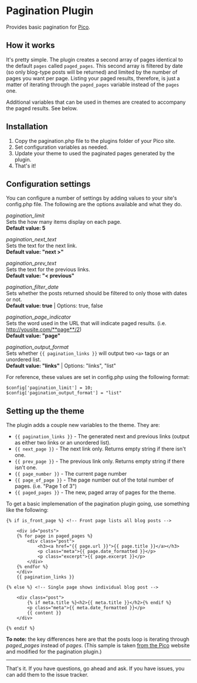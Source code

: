 # Pagination Plugin

Provides basic pagination for [Pico](http://pico.dev7studios.com).

## How it works

It's pretty simple. The plugin creates a second array of pages identical to the default `pages` called `paged_pages`. This second array is filtered by date (so only blog-type posts will be returned) and limited by the number of pages you want per page. Listing your paged results, therefore, is just a matter of iterating through the `paged_pages` variable instead of the `pages` one.

Additional variables that can be used in themes are created to accompany the paged results. See below.

## Installation

1. Copy the pagination.php file to the plugins folder of your Pico site.
2. Set configuration variables as needed.
2. Update your theme to used the paginated pages generated by the plugin.
3. That's it!

## Configuration settings

You can configure a number of settings by adding values to your site's config.php file. The following are the options available and what they do.

*pagination_limit*  
Sets the how many items display on each page.  
**Default value: 5**

*pagination_next_text*  
Sets the text for the next link.  
**Default value: "next >"**

*pagination_prev_text*  
Sets the text for the previous links.  
**Default value: "< previous"**

*pagination_filter_date*  
Sets whether the posts returned should be filtered to only those with dates or not.  
**Default value: true** | Options: true, false

*pagination_page_indicator*  
Sets the word used in the URL that will indicate paged results. (i.e. http://yousite.com/**page**/2)  
**Default value: "page"**

*pagination_output_format*  
Sets whether `{{ pagination_links }}` will output two `<a>` tags or an unordered list.  
**Default value: "links"** | Options: "links", "list"

For reference, these values are set in config.php using the following format:

	$config['pagination_limit'] = 10;
	$config['pagination_output_format'] = "list"

## Setting up the theme

The plugin adds a couple new variables to the theme. They are:

- `{{ pagination_links }}` - The generated next and previous links (output as either two links or an unordered list).
- `{{ next_page }}` - The next link only. Returns empty string if there isn't one.
- `{{ prev_page }}` - The previous link only. Returns empty string if there isn't one.
- `{{ page_number }}` - The current page number
- `{{ page_of_page }}` - The page number out of the total number of pages. (i.e. "Page 1 of 3")
- `{{ paged_pages }}` - The new, paged array of pages for the theme.

To get a basic implemenation of the pagination plugin going, use something like the following:
	
	{% if is_front_page %} <!-- Front page lists all blog posts -->
			
		<div id="posts">
		{% for page in paged_pages %}
			<div class="post">
				<h3><a href="{{ page.url }}">{{ page.title }}</a></h3>
				<p class="meta">{{ page.date_formatted }}</p>
				<p class="excerpt">{{ page.excerpt }}</p>
			</div>
		{% endfor %}
		</div>
		{{ pagination_links }}
		
	{% else %} <!-- Single page shows individual blog post -->
	
		<div class="post">
			{% if meta.title %}<h2>{{ meta.title }}</h2>{% endif %}
			<p class="meta">{{ meta.date_formatted }}</p>
			{{ content }}
		</div>
	
	{% endif %}

**To note:** the key differences here are that the posts loop is iterating through *paged_pages* instead of *pages*. (This sample is taken [from the Pico](http://pico.dev7studios.com/docs.html#blogging) website and modified for the pagination plugin.)

---

That's it. If you have questions, go ahead and ask. If you have issues, you can add them to the issue tracker.
